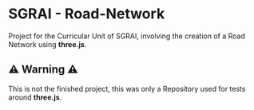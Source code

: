 # SGRAI - Road-Network
Project for the Curricular Unit of SGRAI, involving the creation of a Road Network using **three.js**.

## ⚠️ Warning ⚠️
This is not the finished project, this was only a Repository used for tests around **three.js**.
